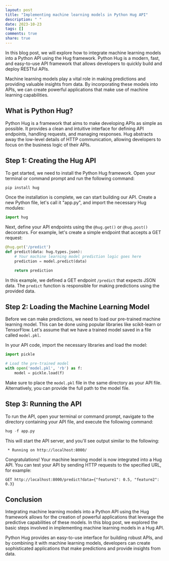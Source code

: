 ```yaml
---
layout: post
title: "Implementing machine learning models in Python Hug API"
description: " "
date: 2023-10-23
tags: []
comments: true
share: true
---
```


In this blog post, we will explore how to integrate machine learning models into a Python API using the Hug framework. Python Hug is a modern, fast, and easy-to-use API framework that allows developers to quickly build and deploy RESTful APIs.

Machine learning models play a vital role in making predictions and providing valuable insights from data. By incorporating these models into APIs, we can create powerful applications that make use of machine learning capabilities.

## What is Python Hug?

Python Hug is a framework that aims to make developing APIs as simple as possible. It provides a clean and intuitive interface for defining API endpoints, handling requests, and managing responses. Hug abstracts away the low-level details of HTTP communication, allowing developers to focus on the business logic of their APIs.

## Step 1: Creating the Hug API

To get started, we need to install the Python Hug framework. Open your terminal or command prompt and run the following command:

```python
pip install hug
```

Once the installation is complete, we can start building our API. Create a new Python file, let's call it "app.py", and import the necessary Hug modules:

```python
import hug
```

Next, define your API endpoints using the `@hug.get()` or `@hug.post()` decorators. For example, let's create a simple endpoint that accepts a GET request:

```python
@hug.get('/predict')
def predict(data: hug.types.json):
    # Your machine learning model prediction logic goes here
    prediction = model.predict(data)

    return prediction
```

In this example, we defined a GET endpoint `/predict` that expects JSON data. The `predict` function is responsible for making predictions using the provided data.

## Step 2: Loading the Machine Learning Model

Before we can make predictions, we need to load our pre-trained machine learning model. This can be done using popular libraries like scikit-learn or TensorFlow. Let's assume that we have a trained model saved in a file called `model.pkl`.

In your API code, import the necessary libraries and load the model:

```python
import pickle

# Load the pre-trained model
with open('model.pkl', 'rb') as f:
    model = pickle.load(f)
```

Make sure to place the `model.pkl` file in the same directory as your API file. Alternatively, you can provide the full path to the model file.

## Step 3: Running the API

To run the API, open your terminal or command prompt, navigate to the directory containing your API file, and execute the following command:

```python
hug -f app.py
```

This will start the API server, and you'll see output similar to the following:

```
 * Running on http://localhost:8000/
```

Congratulations! Your machine learning model is now integrated into a Hug API. You can test your API by sending HTTP requests to the specified URL, for example:

```
GET http://localhost:8000/predict?data={"feature1": 0.5, "feature2": 0.3}
```

## Conclusion

Integrating machine learning models into a Python API using the Hug framework allows for the creation of powerful applications that leverage the predictive capabilities of these models. In this blog post, we explored the basic steps involved in implementing machine learning models in a Hug API.

Python Hug provides an easy-to-use interface for building robust APIs, and by combining it with machine learning models, developers can create sophisticated applications that make predictions and provide insights from data.